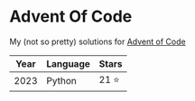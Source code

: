 # Advent Of Code

My (not so pretty) solutions for [Advent of Code](https://adventofcode.com/)

|Year|Language|Stars|
|---|---|---|
|2023|Python|21 ⭐|
